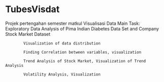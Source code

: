 # TubesVisdat
 Projek pertengahan semester matkul Visualisasi Data
 Main Task: Exploratory Data Analysis of Pima Indian Diabetes Data Set and Company Stock Market Dataset
            
            Visualization of data distribution
            
            Finding Correlation between variables, visualization
            
            Trend Analysis of Stock Market, Visualization of Trend Analysis
            
            Volatility Analysis, Visualization
